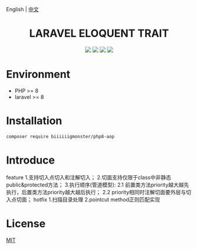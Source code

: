English | [中文](./README-CN.md)

<div align="center">

# LARAVEL ELOQUENT TRAIT

<p>
    <a href="https://github.com/biiiiiigmonster/php8-aop/blob/master/LICENSE"><img src="https://img.shields.io/badge/license-MIT-7389D8.svg?style=flat" ></a>
    <a href="https://github.com/biiiiiigmonster/php8-aop/releases" ><img src="https://img.shields.io/github/release/biiiiiigmonster/php8-aop.svg?color=4099DE" /></a> 
    <a href="https://packagist.org/packages/biiiiiigmonster/php8-aop"><img src="https://img.shields.io/packagist/dt/biiiiiigmonster/php8-aop.svg?color=" /></a> 
    <a><img src="https://img.shields.io/badge/php-8.0+-59a9f8.svg?style=flat" /></a> 
</p>

</div>



# Environment

- PHP >= 8
- laravel >= 8


# Installation

```bash
composer require biiiiiigmonster/php8-aop
```

# Introduce
feature
1.支持切入点切入和注解切入；
2.切面支持仅限于class中非静态public&protected方法；
3.执行顺序(管道模型):
2.1 前置类方法priority越大越先执行，后置类方法priority越大越后执行；
2.2 priority相同时注解切面要外层与切入点切面；
hotfix
1.扫描目录处理
2.pointcut method正则匹配实现
# License
[MIT](./LICENSE)

